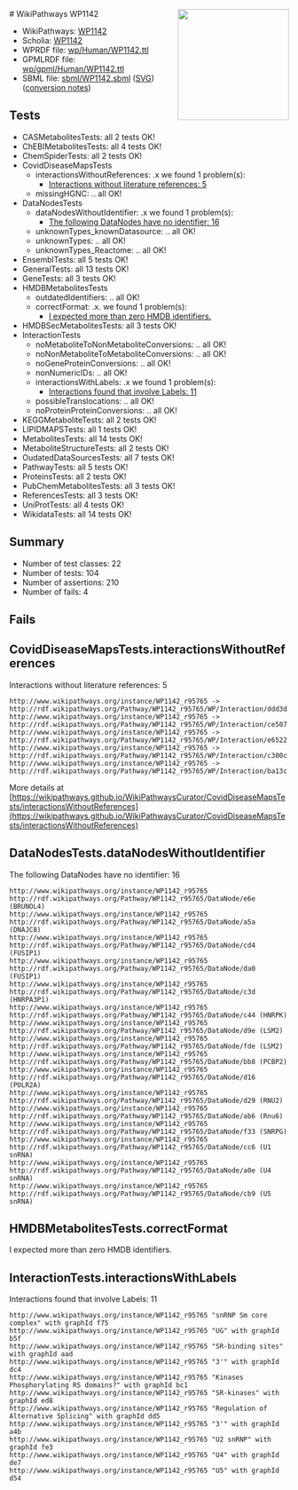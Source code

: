 <img style="float: right; width: 200px" src="../logo.png" />
# WikiPathways WP1142

* WikiPathways: [WP1142](https://identifiers.org/wikipathways:WP1142)
* Scholia: [WP1142](https://scholia.toolforge.org/wikipathways/WP1142)
* WPRDF file: [wp/Human/WP1142.ttl](../wp/Human/WP1142.ttl)
* GPMLRDF file: [wp/gpml/Human/WP1142.ttl](../wp/gpml/Human/WP1142.ttl)
* SBML file: [sbml/WP1142.sbml](../sbml/WP1142.sbml) ([SVG](../sbml/WP1142.svg)) ([conversion notes](../sbml/WP1142.txt))

## Tests
* CASMetabolitesTests: all 2 tests OK!
* ChEBIMetabolitesTests: all 4 tests OK!
* ChemSpiderTests: all 2 tests OK!
* CovidDiseaseMapsTests
    * interactionsWithoutReferences: .x we found 1 problem(s):
        * [Interactions without literature references: 5](#2e295933)
    * missingHGNC: .. all OK!
* DataNodesTests
    * dataNodesWithoutIdentifier: .x we found 1 problem(s):
        * [The following DataNodes have no identifier: 16](#8792c496)
    * unknownTypes_knownDatasource: .. all OK!
    * unknownTypes: .. all OK!
    * unknownTypes_Reactome: .. all OK!
* EnsemblTests: all 5 tests OK!
* GeneralTests: all 13 tests OK!
* GeneTests: all 3 tests OK!
* HMDBMetabolitesTests
    * outdatedIdentifiers: .. all OK!
    * correctFormat: .x. we found 1 problem(s):
        * [I expected more than zero HMDB identifiers.](#ad154c1e)
* HMDBSecMetabolitesTests: all 3 tests OK!
* InteractionTests
    * noMetaboliteToNonMetaboliteConversions: .. all OK!
    * noNonMetaboliteToMetaboliteConversions: .. all OK!
    * noGeneProteinConversions: .. all OK!
    * nonNumericIDs: .. all OK!
    * interactionsWithLabels: .x we found 1 problem(s):
        * [Interactions found that involve Labels: 11](#fe97a8b9)
    * possibleTranslocations: .. all OK!
    * noProteinProteinConversions: .. all OK!
* KEGGMetaboliteTests: all 2 tests OK!
* LIPIDMAPSTests: all 1 tests OK!
* MetabolitesTests: all 14 tests OK!
* MetaboliteStructureTests: all 2 tests OK!
* OudatedDataSourcesTests: all 7 tests OK!
* PathwayTests: all 5 tests OK!
* ProteinsTests: all 2 tests OK!
* PubChemMetabolitesTests: all 3 tests OK!
* ReferencesTests: all 3 tests OK!
* UniProtTests: all 4 tests OK!
* WikidataTests: all 14 tests OK!


## Summary

* Number of test classes: 22
* Number of tests: 104
* Number of assertions: 210
* Number of fails: 4

## Fails

<a name="2e295933" />

## CovidDiseaseMapsTests.interactionsWithoutReferences

Interactions without literature references: 5
```
http://www.wikipathways.org/instance/WP1142_r95765 -> http://rdf.wikipathways.org/Pathway/WP1142_r95765/WP/Interaction/ddd3d
http://www.wikipathways.org/instance/WP1142_r95765 -> http://rdf.wikipathways.org/Pathway/WP1142_r95765/WP/Interaction/ce507
http://www.wikipathways.org/instance/WP1142_r95765 -> http://rdf.wikipathways.org/Pathway/WP1142_r95765/WP/Interaction/e6522
http://www.wikipathways.org/instance/WP1142_r95765 -> http://rdf.wikipathways.org/Pathway/WP1142_r95765/WP/Interaction/c300c
http://www.wikipathways.org/instance/WP1142_r95765 -> http://rdf.wikipathways.org/Pathway/WP1142_r95765/WP/Interaction/ba13c
```

More details at [https://wikipathways.github.io/WikiPathwaysCurator/CovidDiseaseMapsTests/interactionsWithoutReferences](https://wikipathways.github.io/WikiPathwaysCurator/CovidDiseaseMapsTests/interactionsWithoutReferences)

<a name="8792c496" />

## DataNodesTests.dataNodesWithoutIdentifier

The following DataNodes have no identifier: 16
```
http://www.wikipathways.org/instance/WP1142_r95765 http://rdf.wikipathways.org/Pathway/WP1142_r95765/DataNode/e6e (BRUNOL4)
http://www.wikipathways.org/instance/WP1142_r95765 http://rdf.wikipathways.org/Pathway/WP1142_r95765/DataNode/a5a (DNAJC8)
http://www.wikipathways.org/instance/WP1142_r95765 http://rdf.wikipathways.org/Pathway/WP1142_r95765/DataNode/cd4 (FUSIP1)
http://www.wikipathways.org/instance/WP1142_r95765 http://rdf.wikipathways.org/Pathway/WP1142_r95765/DataNode/da0 (FUSIP1)
http://www.wikipathways.org/instance/WP1142_r95765 http://rdf.wikipathways.org/Pathway/WP1142_r95765/DataNode/c3d (HNRPA3P1)
http://www.wikipathways.org/instance/WP1142_r95765 http://rdf.wikipathways.org/Pathway/WP1142_r95765/DataNode/c44 (HNRPK)
http://www.wikipathways.org/instance/WP1142_r95765 http://rdf.wikipathways.org/Pathway/WP1142_r95765/DataNode/d9e (LSM2)
http://www.wikipathways.org/instance/WP1142_r95765 http://rdf.wikipathways.org/Pathway/WP1142_r95765/DataNode/fde (LSM2)
http://www.wikipathways.org/instance/WP1142_r95765 http://rdf.wikipathways.org/Pathway/WP1142_r95765/DataNode/bb8 (PCBP2)
http://www.wikipathways.org/instance/WP1142_r95765 http://rdf.wikipathways.org/Pathway/WP1142_r95765/DataNode/d16 (POLR2A)
http://www.wikipathways.org/instance/WP1142_r95765 http://rdf.wikipathways.org/Pathway/WP1142_r95765/DataNode/d29 (RNU2)
http://www.wikipathways.org/instance/WP1142_r95765 http://rdf.wikipathways.org/Pathway/WP1142_r95765/DataNode/ab6 (Rnu6)
http://www.wikipathways.org/instance/WP1142_r95765 http://rdf.wikipathways.org/Pathway/WP1142_r95765/DataNode/f33 (SNRPG)
http://www.wikipathways.org/instance/WP1142_r95765 http://rdf.wikipathways.org/Pathway/WP1142_r95765/DataNode/cc6 (U1 snRNA)
http://www.wikipathways.org/instance/WP1142_r95765 http://rdf.wikipathways.org/Pathway/WP1142_r95765/DataNode/a0e (U4 snRNA)
http://www.wikipathways.org/instance/WP1142_r95765 http://rdf.wikipathways.org/Pathway/WP1142_r95765/DataNode/cb9 (U5 snRNA)
```

<a name="ad154c1e" />

## HMDBMetabolitesTests.correctFormat

I expected more than zero HMDB identifiers.
<a name="fe97a8b9" />

## InteractionTests.interactionsWithLabels

Interactions found that involve Labels: 11
```
http://www.wikipathways.org/instance/WP1142_r95765 "snRNP Sm core complex" with graphId f75
http://www.wikipathways.org/instance/WP1142_r95765 "UG" with graphId b5f
http://www.wikipathways.org/instance/WP1142_r95765 "SR-binding sites" with graphId aad
http://www.wikipathways.org/instance/WP1142_r95765 "3'" with graphId dc4
http://www.wikipathways.org/instance/WP1142_r95765 "Kinases Phosphorylating RS domains?" with graphId bc1
http://www.wikipathways.org/instance/WP1142_r95765 "SR-kinases" with graphId ed8
http://www.wikipathways.org/instance/WP1142_r95765 "Regulation of
Alternative Splicing" with graphId dd5
http://www.wikipathways.org/instance/WP1142_r95765 "3'" with graphId a4b
http://www.wikipathways.org/instance/WP1142_r95765 "U2 snRNP" with graphId fe3
http://www.wikipathways.org/instance/WP1142_r95765 "U4" with graphId de7
http://www.wikipathways.org/instance/WP1142_r95765 "U5" with graphId d54
```

